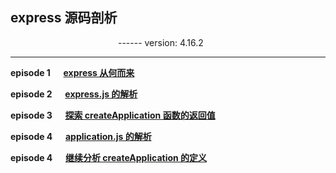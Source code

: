 ## express 源码剖析
&emsp;&emsp;&emsp;&emsp;&emsp;&emsp;&emsp;&emsp;&emsp;&emsp;&emsp;&emsp; ------ version: 4.16.2

- - - 

**episode 1 &emsp;
[express 从何而来](https://github.com/foobull/explore-express/blob/master/collection/episode1.md)**

**episode 2 &emsp;
[express.js 的解析](https://github.com/foobull/explore-express/blob/master/collection/episode2.md)**

**episode 3 &emsp;
[探索 createApplication 函数的返回值](https://github.com/foobull/explore-express/blob/master/collection/episode3.md)**

**episode 4 &emsp;
[application.js 的解析](https://github.com/foobull/explore-express/blob/master/collection/episode4.md)**

**episode 4 &emsp;
[继续分析 createApplication 的定义](https://github.com/foobull/explore-express/blob/master/collection/episode5.md)**





